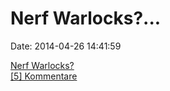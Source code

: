 Nerf Warlocks?\...
==================

Date: 2014-04-26 14:41:59

[Nerf
Warlocks?](http://fettemama.org:6502/74d07fc5b5ee5bb35e6ca8d70772d26e)\
[\[5\] Kommentare](http://fettemama.org/p/932)

